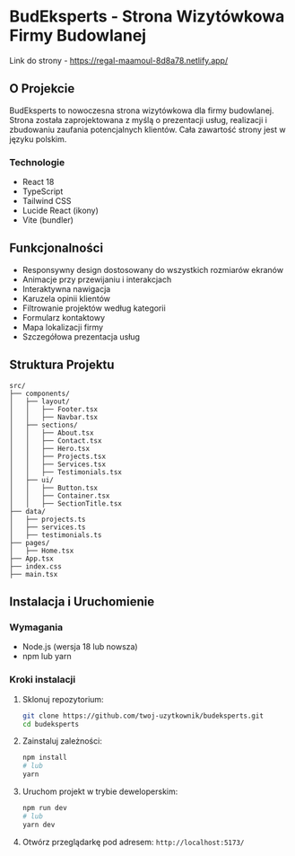 # BudEksperts - Strona Wizytówkowa Firmy Budowlanej

Link do strony - https://regal-maamoul-8d8a78.netlify.app/


## O Projekcie

BudEksperts to nowoczesna strona wizytówkowa dla firmy budowlanej. Strona została zaprojektowana z myślą o prezentacji usług, realizacji i zbudowaniu zaufania potencjalnych klientów. Cała zawartość strony jest w języku polskim.

### Technologie

- React 18
- TypeScript
- Tailwind CSS
- Lucide React (ikony)
- Vite (bundler)

## Funkcjonalności

- Responsywny design dostosowany do wszystkich rozmiarów ekranów
- Animacje przy przewijaniu i interakcjach
- Interaktywna nawigacja
- Karuzela opinii klientów
- Filtrowanie projektów według kategorii
- Formularz kontaktowy
- Mapa lokalizacji firmy
- Szczegółowa prezentacja usług

## Struktura Projektu

```
src/
├── components/
│   ├── layout/
│   │   ├── Footer.tsx
│   │   ├── Navbar.tsx
│   ├── sections/
│   │   ├── About.tsx
│   │   ├── Contact.tsx
│   │   ├── Hero.tsx
│   │   ├── Projects.tsx
│   │   ├── Services.tsx
│   │   ├── Testimonials.tsx
│   ├── ui/
│   │   ├── Button.tsx
│   │   ├── Container.tsx
│   │   ├── SectionTitle.tsx
├── data/
│   ├── projects.ts
│   ├── services.ts
│   ├── testimonials.ts
├── pages/
│   ├── Home.tsx
├── App.tsx
├── index.css
├── main.tsx
```

## Instalacja i Uruchomienie

### Wymagania

- Node.js (wersja 18 lub nowsza)
- npm lub yarn

### Kroki instalacji

1. Sklonuj repozytorium:
   ```bash
   git clone https://github.com/twoj-uzytkownik/budeksperts.git
   cd budeksperts
   ```

2. Zainstaluj zależności:
   ```bash
   npm install
   # lub
   yarn
   ```

3. Uruchom projekt w trybie deweloperskim:
   ```bash
   npm run dev
   # lub
   yarn dev
   ```

4. Otwórz przeglądarkę pod adresem: `http://localhost:5173/`


